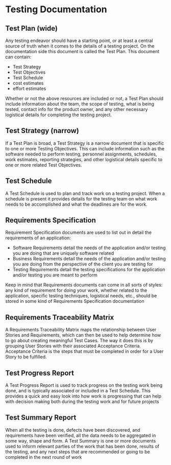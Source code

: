 # Testing Documentation

## Test Plan (wide)
Any testing endeavor should have a starting point, or at least a central source of truth when it comes to the details of a testing project. On the documentation side this document is called the Test Plan. This document can contain:
- Test Strategy
- Test Objectives
- Test Schedule
- cost estimates
- effort estimates

Whether or not the above resources are included or not, a Test Plan should include information about the team, the scope of testing, what is being tested, contact info for the product owner, and any other necessary logistical details for completing the testing project.

## Test Strategy (narrow)
If a Test Plan is broad, a Test Strategy is a narrow document that is specific to one or more Testing Objectives. This can include information such as the software needed to perform testing, personnel assignments, schedules, work estimates, reporting strategies, and other logistical details specific to one or more related Test Objectives. 

## Test Schedule
A Test Schedule is used to plan and track work on a testing project. When a schedule is present it provides details for the testing team on what work needs to be accomplished and what the deadlines are for the work.

## Requirements Specification
Requirement Specification documents are used to list out in detail the requirements of an application:
- Software Requirements detail the needs of the application and/or testing you are doing that are uniquely software related
- Business Requirements detail the needs of the application and/or testing you are doing from the perspective of the client you are testing for
- Testing Requirements detail the testing specifications for the application and/or testing you are meant to perform

Keep in mind that Requirements documents can come in all sorts of styles: any kind of requirement for doing your work, whether related to the application, specific testing techniques, logistical needs, etc., should be stored in some kind of Requirements Specification documentation

## Requirements Traceability Matrix
A Requirements Traceability Matrix maps the relationship between User Stories and Requirements, which can then be used to help determine how to go about creating meaningful Test Cases. The way it does this is by grouping User Stories with their associated Acceptance Criteria. Acceptance Criteria is the steps that must be completed in order for a User Story to be fulfilled.

## Test Progress Report
A Test Progress Report is used to track progress on the testing work being done, and is typically associated or included in a Test Schedule. This provides a quick and easy look into how work is progressing that can help with decision making both during the testing work and for future projects

## Test Summary Report
When all the testing is done, defects have been discovered, and requirements have been verified, all the data needs to be aggregated in some way, shape and form. A Test Summary is one or more documents used to inform relevant parties of the work that has been done, results of the testing, and any next steps that are recommended or going to be completed in the next round of work